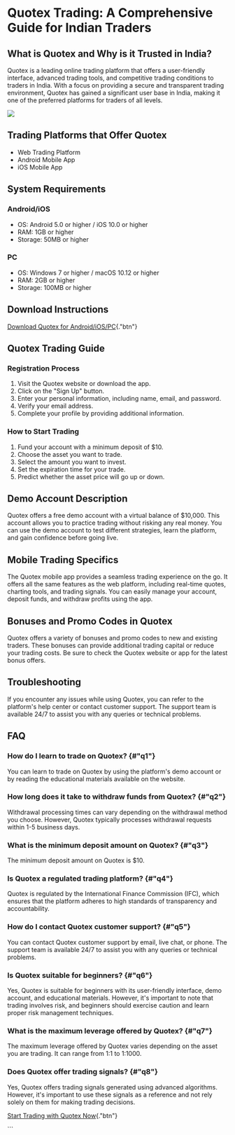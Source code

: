 # Quotex Trading: A Comprehensive Guide for Indian Traders

## What is Quotex and Why is it Trusted in India?

Quotex is a leading online trading platform that offers a user-friendly
interface, advanced trading tools, and competitive trading conditions to
traders in India. With a focus on providing a secure and transparent
trading environment, Quotex has gained a significant user base in India,
making it one of the preferred platforms for traders of all levels.

[![](https://static.quotex.io/files/3_en/300_250.jpg)](https://traff.sbs/brokerqxlid)

## Trading Platforms that Offer Quotex

-   Web Trading Platform
-   Android Mobile App
-   iOS Mobile App

## System Requirements

### Android/iOS

-   OS: Android 5.0 or higher / iOS 10.0 or higher
-   RAM: 1GB or higher
-   Storage: 50MB or higher

### PC

-   OS: Windows 7 or higher / macOS 10.12 or higher
-   RAM: 2GB or higher
-   Storage: 100MB or higher

## Download Instructions

[Download Quotex for
Android/iOS/PC](\%22https://traff.sbs/brokerqxsignup\%22){."btn"}

## Quotex Trading Guide

### Registration Process

1.  Visit the Quotex website or download the app.
2.  Click on the "Sign Up" button.
3.  Enter your personal information, including name, email, and
    password.
4.  Verify your email address.
5.  Complete your profile by providing additional information.

### How to Start Trading

1.  Fund your account with a minimum deposit of \$10.
2.  Choose the asset you want to trade.
3.  Select the amount you want to invest.
4.  Set the expiration time for your trade.
5.  Predict whether the asset price will go up or down.

## Demo Account Description

Quotex offers a free demo account with a virtual balance of \$10,000.
This account allows you to practice trading without risking any real
money. You can use the demo account to test different strategies, learn
the platform, and gain confidence before going live.

## Mobile Trading Specifics

The Quotex mobile app provides a seamless trading experience on the go.
It offers all the same features as the web platform, including real-time
quotes, charting tools, and trading signals. You can easily manage your
account, deposit funds, and withdraw profits using the app.

## Bonuses and Promo Codes in Quotex

Quotex offers a variety of bonuses and promo codes to new and existing
traders. These bonuses can provide additional trading capital or reduce
your trading costs. Be sure to check the Quotex website or app for the
latest bonus offers.

## Troubleshooting

If you encounter any issues while using Quotex, you can refer to the
platform\'s help center or contact customer support. The support team is
available 24/7 to assist you with any queries or technical problems.

## FAQ




### How do I learn to trade on Quotex? {#"q1"}

You can learn to trade on Quotex by using the platform\'s demo account
or by reading the educational materials available on the website.







### How long does it take to withdraw funds from Quotex? {#"q2"}

Withdrawal processing times can vary depending on the withdrawal method
you choose. However, Quotex typically processes withdrawal requests
within 1-5 business days.







### What is the minimum deposit amount on Quotex? {#"q3"}

The minimum deposit amount on Quotex is \$10.







### Is Quotex a regulated trading platform? {#"q4"}

Quotex is regulated by the International Finance Commission (IFC), which
ensures that the platform adheres to high standards of transparency and
accountability.







### How do I contact Quotex customer support? {#"q5"}

You can contact Quotex customer support by email, live chat, or phone.
The support team is available 24/7 to assist you with any queries or
technical problems.







### Is Quotex suitable for beginners? {#"q6"}

Yes, Quotex is suitable for beginners with its user-friendly interface,
demo account, and educational materials. However, it\'s important to
note that trading involves risk, and beginners should exercise caution
and learn proper risk management techniques.







### What is the maximum leverage offered by Quotex? {#"q7"}

The maximum leverage offered by Quotex varies depending on the asset you
are trading. It can range from 1:1 to 1:1000.







### Does Quotex offer trading signals? {#"q8"}

Yes, Quotex offers trading signals generated using advanced algorithms.
However, it\'s important to use these signals as a reference and not
rely solely on them for making trading decisions.




[Start Trading with Quotex
Now](\%22https://traff.sbs/brokerqxsignup\%22){."btn"}

\`\`\`

